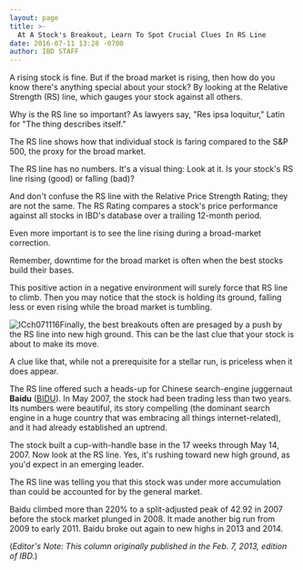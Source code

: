 ```yaml
---
layout: page
title: >-
  At A Stock's Breakout, Learn To Spot Crucial Clues In RS Line
date: 2016-07-11 13:28 -0700
author: IBD STAFF
---
```





A rising stock is fine. But if the broad market is rising, then how do you know there's anything special about your stock? By looking at the Relative Strength (RS) line, which gauges your stock against all others.


Why is the RS line so important? As lawyers say, "Res ipsa loquitur," Latin for "The thing describes itself."


The RS line shows how that individual stock is faring compared to the S&P 500, the proxy for the broad market.


The RS line has no numbers. It's a visual thing: Look at it. Is your stock's RS line rising (good) or falling (bad)?


And don't confuse the RS line with the Relative Price Strength Rating; they are not the same. The RS Rating compares a stock's price performance against all stocks in IBD's database over a trailing 12-month period.


Even more important is to see the line rising during a broad-market correction.


Remember, downtime for the broad market is often when the best stocks build their bases.


This positive action in a negative environment will surely force that RS line to climb. Then you may notice that the stock is holding its ground, falling less or even rising while the broad market is tumbling.


![ICch071116](https://www.investors.com/wp-content/uploads/2016/07/ICch071116-1024x577.jpg)Finally, the best breakouts often are presaged by a push by the RS line into new high ground. This can be the last clue that your stock is about to make its move.


A clue like that, while not a prerequisite for a stellar run, is priceless when it does appear.


The RS line offered such a heads-up for Chinese search-engine juggernaut **Baidu** ([BIDU](https://research.investors.com/quote.aspx?symbol=BIDU)). In May 2007, the stock had been trading less than two years. Its numbers were beautiful, its story compelling (the dominant search engine in a huge country that was embracing all things internet-related), and it had already established an uptrend.


The stock built a cup-with-handle base in the 17 weeks through May 14, 2007. Now look at the RS line. Yes, it's rushing toward new high ground, as you'd expect in an emerging leader.


The RS line was telling you that this stock was under more accumulation than could be accounted for by the general market.


Baidu climbed more than 220% to a split-adjusted peak of 42.92 in 2007 before the stock market plunged in 2008. It made another big run from 2009 to early 2011. Baidu broke out again to new highs in 2013 and 2014.


(*Editor's Note: This column originally published in the Feb. 7, 2013, edition of IBD.*)




